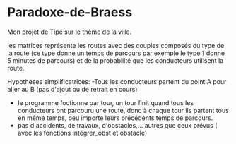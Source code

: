 # Paradoxe-de-Braess

Mon projet de Tipe sur le thème de la ville.

les matrices représente les routes avec des couples composés du type de la route (ce type donne un temps de parcours par exemple le type 1 donne 5 minutes de parcours) et de la probabilité que les conducteurs utilisent la route.

Hypothèses simplificatrices:
-Tous les conducteurs partent du point A pour aller au B (pas d'ajout ou de retrait en cours)
- le programme foctionne par tour, un tour finit quand tous les conducteurs ont parcouru une route, donc à chaque tour ils partent tous en même temps, peu importe leurs précédents temps de parcours.
- pas d'accidents, de travaux, d'obstacles,... autres que ceux prévus ( avec les fonctions intégrer_obst et obstacle)
